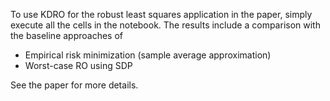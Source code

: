 To use KDRO for the robust least squares application in the paper, simply execute all the cells in the notebook. The results include a comparison with the baseline approaches of
- Empirical risk minimization (sample average approximation)
- Worst-case RO using SDP

See the paper for more details. 